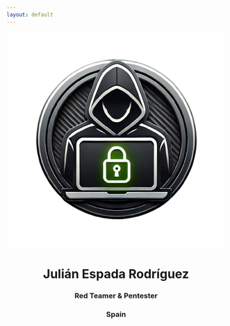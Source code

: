 ```yaml
---
layout: default
---
```

<div align="center">
  <img src="../assets/Images/icon-removebg-preview.png">
  <h1>Julián Espada Rodríguez</h1>
  <h3>Red Teamer & Pentester</h3>
  <h3>Spain</h3>
  <script src="https://tryhackme.com/badge/1237589"></script>
  <script src="https://www.hackthebox.eu/badge/303582"></script>
</div>
<p></p>
